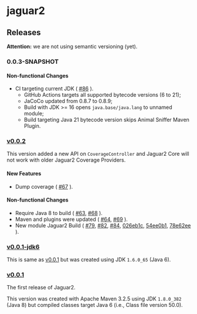 # jaguar2

## Releases

**Attention:** we are not using semantic versioning (yet).

### 0.0.3-SNAPSHOT

#### Non-functional Changes

* CI targeting current JDK (
  [#86](https://github.com/saeg/jaguar2/pull/86)
).
  * GitHub Actions targets all supported bytecode versions (6 to 21);
  * JaCoCo updated from 0.8.7 to 0.8.9;
  * Build with JDK >= 16 opens `java.base/java.lang` to unnamed module;
  * Build targeting Java 21 bytecode version skips Animal Sniffer Maven Plugin.

### [v0.0.2](https://github.com/saeg/jaguar2/releases/tag/v0.0.2)

This version added a new API on `CoverageController` and Jaguar2 Core will not
work with older Jaguar2 Coverage Providers.

#### New Features

* Dump coverage (
  [#67](https://github.com/saeg/jaguar2/pull/67)
).

#### Non-functional Changes

* Require Java 8 to build (
  [#63](https://github.com/saeg/jaguar2/pull/63),
  [#68](https://github.com/saeg/jaguar2/pull/68)
).
* Maven and plugins were updated (
  [#64](https://github.com/saeg/jaguar2/pull/64),
  [#69](https://github.com/saeg/jaguar2/pull/69)
).
* New module Jaguar2 Build (
  [#79](https://github.com/saeg/jaguar2/pull/79),
  [#82](https://github.com/saeg/jaguar2/pull/82),
  [#84](https://github.com/saeg/jaguar2/pull/84),
  [026eb1c](https://github.com/saeg/jaguar2/commit/026eb1c0552390bd0fb61a311f8df1c1fcdc215c),
  [54ee0b1](https://github.com/saeg/jaguar2/commit/54ee0b19545d3da4af7bc4e167fa6e53e8e7ff56),
  [78e62ee](https://github.com/saeg/jaguar2/commit/78e62ee89c0540d8add8fed75ba73955fd65b515)
).

### [v0.0.1-jdk6](https://github.com/saeg/jaguar2/releases/tag/v0.0.1-jdk6)

This is same as [v0.0.1](https://github.com/saeg/jaguar2/releases/tag/v0.0.1)
but was created using JDK `1.6.0_65` (Java 6).

### [v0.0.1](https://github.com/saeg/jaguar2/releases/tag/v0.0.1)

The first release of Jaguar2.

This version was created with Apache Maven 3.2.5 using JDK `1.8.0_382` (Java 8)
but compiled classes target Java 6 (i.e., Class file version 50.0).
